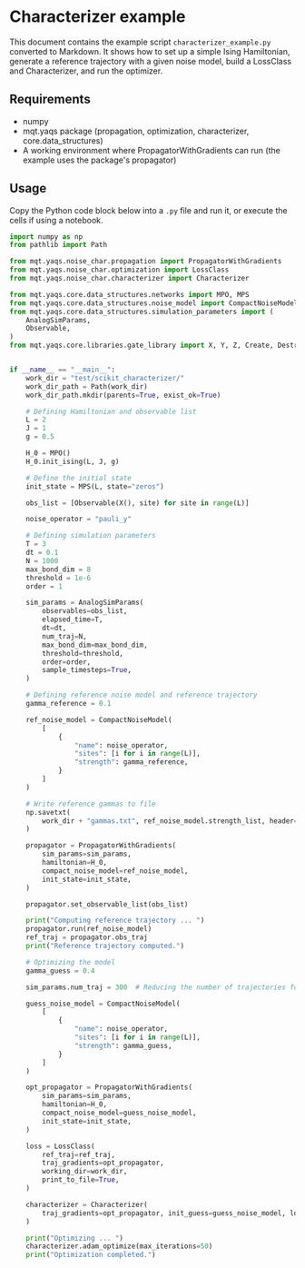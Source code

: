 # Characterizer example

This document contains the example script `characterizer_example.py` converted to Markdown. It shows how to set up a simple Ising Hamiltonian, generate a reference trajectory with a given noise model, build a LossClass and Characterizer, and run the optimizer.

## Requirements

- numpy
- mqt.yaqs package (propagation, optimization, characterizer, core.data_structures)
- A working environment where PropagatorWithGradients can run (the example uses the package's propagator)

## Usage

Copy the Python code block below into a `.py` file and run it, or execute the cells if using a notebook.

```python
import numpy as np
from pathlib import Path

from mqt.yaqs.noise_char.propagation import PropagatorWithGradients
from mqt.yaqs.noise_char.optimization import LossClass
from mqt.yaqs.noise_char.characterizer import Characterizer

from mqt.yaqs.core.data_structures.networks import MPO, MPS
from mqt.yaqs.core.data_structures.noise_model import CompactNoiseModel
from mqt.yaqs.core.data_structures.simulation_parameters import (
    AnalogSimParams,
    Observable,
)
from mqt.yaqs.core.libraries.gate_library import X, Y, Z, Create, Destroy


if __name__ == "__main__":
    work_dir = "test/scikit_characterizer/"
    work_dir_path = Path(work_dir)
    work_dir_path.mkdir(parents=True, exist_ok=True)

    # Defining Hamiltonian and observable list
    L = 2
    J = 1
    g = 0.5

    H_0 = MPO()
    H_0.init_ising(L, J, g)

    # Define the initial state
    init_state = MPS(L, state="zeros")

    obs_list = [Observable(X(), site) for site in range(L)]

    noise_operator = "pauli_y"

    # Defining simulation parameters
    T = 3
    dt = 0.1
    N = 1000
    max_bond_dim = 8
    threshold = 1e-6
    order = 1

    sim_params = AnalogSimParams(
        observables=obs_list,
        elapsed_time=T,
        dt=dt,
        num_traj=N,
        max_bond_dim=max_bond_dim,
        threshold=threshold,
        order=order,
        sample_timesteps=True,
    )

    # Defining reference noise model and reference trajectory
    gamma_reference = 0.1

    ref_noise_model = CompactNoiseModel(
        [
            {
                "name": noise_operator,
                "sites": [i for i in range(L)],
                "strength": gamma_reference,
            }
        ]
    )

    # Write reference gammas to file
    np.savetxt(
        work_dir + "gammas.txt", ref_noise_model.strength_list, header="##", fmt="%.6f"
    )

    propagator = PropagatorWithGradients(
        sim_params=sim_params,
        hamiltonian=H_0,
        compact_noise_model=ref_noise_model,
        init_state=init_state,
    )

    propagator.set_observable_list(obs_list)

    print("Computing reference trajectory ... ")
    propagator.run(ref_noise_model)
    ref_traj = propagator.obs_traj
    print("Reference trajectory computed.")

    # Optimizing the model
    gamma_guess = 0.4

    sim_params.num_traj = 300  # Reducing the number of trajectories for the optimization

    guess_noise_model = CompactNoiseModel(
        [
            {
                "name": noise_operator,
                "sites": [i for i in range(L)],
                "strength": gamma_guess,
            }
        ]
    )

    opt_propagator = PropagatorWithGradients(
        sim_params=sim_params,
        hamiltonian=H_0,
        compact_noise_model=guess_noise_model,
        init_state=init_state,
    )

    loss = LossClass(
        ref_traj=ref_traj,
        traj_gradients=opt_propagator,
        working_dir=work_dir,
        print_to_file=True,
    )

    characterizer = Characterizer(
        traj_gradients=opt_propagator, init_guess=guess_noise_model, loss=loss
    )

    print("Optimizing ... ")
    characterizer.adam_optimize(max_iterations=50)
    print("Optimization completed.")
```
